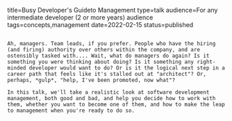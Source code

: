 title=Busy Developer's Guideto Management
type=talk
audience=For any intermediate developer (2 or more years) audience
tags=concepts,management
date=2022-02-15
status=published
~~~~~~

Ah, managers. Team leads, if you prefer. People who have the hiring (and firing) authority over others within the company, and are ostensibly tasked with.... Wait, what do managers do again? Is it something you were thinking about doing? Is it something any right-minded developer would want to do? Or is it the logical next step in a career path that feels like it's stalled out at "architect"? Or, perhaps, *gulp*, "help, I've been promoted, now what"? 

In this talk, we'll take a realistic look at software development management, both good and bad, and help you decide how to work with them, whether you want to become one of them, and how to make the leap to management when you're ready to do so.
    
